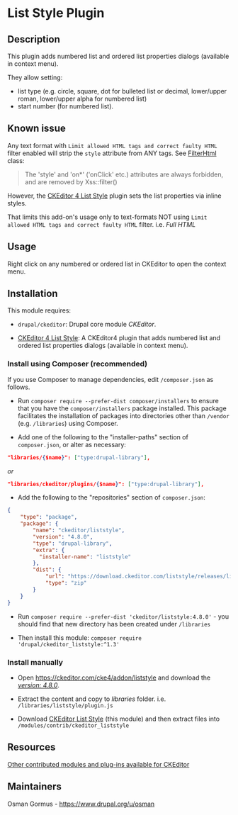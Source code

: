 # List Style Plugin

## Description
This plugin adds numbered list and ordered list properties dialogs (available
in context menu).

They allow setting:

* list type (e.g. circle, square, dot for bulleted list or decimal, lower/upper
  roman, lower/upper alpha for numbered list)
* start number (for numbered list).

## Known issue
Any text format with `Limit allowed HTML tags and correct faulty HTML` filter enabled will strip the `style` attribute from ANY tags. See [FilterHtml](https://api.drupal.org/api/drupal/core%21modules%21filter%21src%21Plugin%21Filter%21FilterHtml.php/class/FilterHtml) class:

> The 'style' and 'on*' ('onClick' etc.) attributes are always forbidden, and are removed by Xss::filter()

However, the [CKEditor 4 List Style](https://ckeditor.com/cke4/addon/liststyle) plugin sets the list properties via inline styles.

That limits this add-on's usage only to text-formats NOT using `Limit allowed HTML tags and correct faulty HTML` filter. i.e. *Full HTML*

## Usage
Right click on any numbered or ordered list in CKEditor to open the context
menu.

## Installation
This module requires:

- `drupal/ckeditor`: Drupal core module _CKEditor_.

- [CKEditor 4 List Style](https://ckeditor.com/cke4/addon/liststyle): A CKEditor4 plugin that adds numbered list and ordered list properties dialogs (available in context menu).

### Install using Composer (recommended)
If you use Composer to manage dependencies, edit `/composer.json` as follows.

- Run `composer require --prefer-dist composer/installers` to ensure that you have the `composer/installers` package installed. This package facilitates the installation of packages into directories other than `/vendor` (e.g. `/libraries`) using Composer.

- Add one of the following to the "installer-paths" section of `composer.json`, or alter as necessary:

``` json
"libraries/{$name}": ["type:drupal-library"],
```
*or*

``` json
"libraries/ckeditor/plugins/{$name}": ["type:drupal-library"],
```

- Add the following to the "repositories" section of `composer.json`:

``` json
{
    "type": "package",
    "package": {
        "name": "ckeditor/liststyle",
        "version": "4.8.0",
        "type": "drupal-library",
        "extra": {
          "installer-name": "liststyle"
        },
        "dist": {
            "url": "https://download.ckeditor.com/liststyle/releases/liststyle_4.8.0.zip",
            "type": "zip"
        }
    }
}
```

- Run `composer require --prefer-dist 'ckeditor/liststyle:4.8.0'` - you should find that new directory has been created under `/libraries`

- Then install this module: `composer require 'drupal/ckeditor_liststyle:^1.3'`

### Install manually
- Open https://ckeditor.com/cke4/addon/liststyle and download the *[version: 4.8.0](https://download.ckeditor.com/liststyle/releases/liststyle_4.8.0.zip)*.

- Extract the content and copy to *libraries* folder. i.e. `/libraries/liststyle/plugin.js`

- Download [CKEditor List Style](https://www.drupal.org/project/ckeditor_liststyle) (this module) and then extract files into `/modules/contrib/ckeditor_liststyle`

## Resources
[Other contributed modules and plug-ins available for CKEditor](https://www.drupal.org/documentation/modules/ckeditor/contrib)

## Maintainers
Osman Gormus - https://www.drupal.org/u/osman

